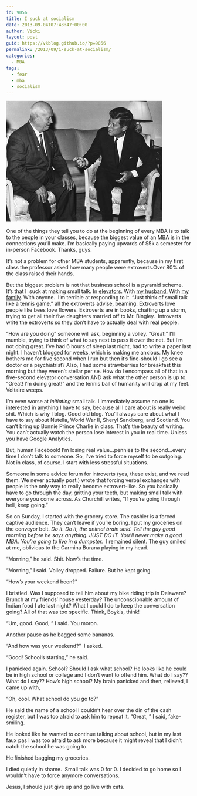 ```yaml
---
id: 9056
title: I suck at socialism
date: 2013-09-04T07:43:47+00:00
author: Vicki
layout: post
guid: https://vkblog.github.io/?p=9056
permalink: /2013/09/i-suck-at-socialism/
categories:
  - MBA
tags:
  - fear
  - mba
  - socialism
---
```

[<img class="aligncenter size-full wp-image-9060" alt="Kennedy-Khrushchev" src="https://raw.githubusercontent.com/vkblog/vkblog.github.io/master/public/img/2013/09/Kennedy-Khrushchev.jpg" width="425" height="329" />](https://raw.githubusercontent.com/vkblog/vkblog.github.io/master/public/img/2013/09/Kennedy-Khrushchev.jpg)

One of the things they tell you to do at the beginning of every MBA is to talk to the people in your classes, because the biggest value of an MBA is in the connections you&#8217;ll make. I&#8217;m basically paying upwards of $5k a semester for in-person Facebook. Thanks, guys.

It&#8217;s not a problem for other MBA students, apparently, because in my first class the professor asked how many people were extroverts.Over 80% of the class raised their hands.

But the biggest problem is not that business school is a pyramid scheme. It&#8217;s that I  suck at making small talk. In <a href="https://vkblog.github.io/2010/09/blogging-with-integrity-i-hate-small-talk/" target="_blank">elevators</a>. With <a href="https://vkblog.github.io/2012/05/mr-b-and-i-are-prepared-for-anything-anything-being-either-pogroms-or-the-siege-of-leningrad/" target="_blank">my husband.</a> With <a href="https://vkblog.github.io/2011/11/a-very-russian-family-thanksgiving-complete-with-russian-movies/" target="_blank">my family</a>. With anyone.  I&#8217;m terrible at responding to it. &#8220;Just think of small talk like a tennis game,&#8221; all the extroverts advise, beaming. Extroverts love people like bees love flowers. Extroverts are in books, chatting up a storm, trying to get all their five daughters married off to Mr. Bingley.  Introverts write the extroverts so they don&#8217;t have to actually deal with real people.

<!--more-->

&#8220;How are you doing&#8221; someone will ask, beginning a volley. &#8220;Great!&#8221; I&#8217;ll mumble, trying to think of what to say next to pass it over the net. But I&#8217;m not doing great. I&#8217;ve had 6 hours of sleep last night, had to write a paper last night. I haven&#8217;t blogged for weeks, which is making me anxious. My knee bothers me for five second when I run but then it&#8217;s fine-should I go see a doctor or a psychiatrist? Also, I had some strawberries for breakfast this morning but they weren&#8217;t stellar per se. How do I encompass all of that in a five-second elevator conversation AND ask what the other person is up to. &#8220;Great! I&#8217;m doing great!&#8221; and the tennis ball of humanity will drop at my feet. Voltaire weeps.

I&#8217;m even worse at _initiating_ small talk. I immediately assume no one is interested in anything I have to say, because all I care about is really weird shit. Which is why I blog. Good old blog. You&#8217;ll always care about what I have to say about Nutella, World War II, Sheryl Sandberg, and Scotland. You can&#8217;t bring up Bonnie Prince Charlie in class. That&#8217;s the beauty of writing. You can&#8217;t actually watch the person lose interest in you in real time. Unless you have Google Analytics.

But, human Facebook! I&#8217;m losing real value&#8230;pennies to the second&#8230;every time I don&#8217;t talk to someone. So, I&#8217;ve tried to force myself to be outgoing. Not in class, of course. I start with less stressful situations.

Someone in some advice forum for introverts (yes, these exist, and we read them. We never actually post.) wrote that forcing verbal exchanges with people is the only way to really become extrovert-like. So you basically have to go through the day, gritting your teeth, but making small talk with everyone you come across. As Churchill writes, &#8220;If you&#8217;re going through hell, keep going.&#8221;

So on Sunday, I started with the grocery store. The cashier is a forced captive audience. They can&#8217;t leave if you&#8217;re boring. I put my groceries on the conveyor belt. _Do it. Do it, the animal brain said. Tell the guy good morning before he says anything. JUST DO IT. You&#8217;ll never make a good MBA. You&#8217;re going to live in a dumpster._  I remained silent. The guy smiled at me, oblivious to the Carmina Burana playing in my head.

&#8220;Morning,&#8221; he said. Shit. Now&#8217;s the time.

&#8220;Morning,&#8221; I said. Volley dropped. Failure. But he kept going.

&#8220;How&#8217;s your weekend been?&#8221;

I bristled. Was I supposed to tell him about my bike riding trip in Delaware? Brunch at my friends&#8217; house yesterday? The unconscionable amount of Indian food I ate last night? What I could I do to keep the conversation going? All of that was too specific. Think, Boykis, think!

&#8220;Um, good. Good, &#8221; I said. You moron.

Another pause as he bagged some bananas.

&#8220;And how was your weekend?&#8221;  I asked.

&#8220;Good! School&#8217;s starting,&#8221; he said.

I panicked again. School? Should I ask what school? He looks like he could be in high school or college and I don&#8217;t want to offend him. What do I say?? What do I say?? How&#8217;s high school? My brain panicked and then, relieved, I came up with,

&#8220;Oh, cool. What school do you go to?&#8221;

He said the name of a school I couldn&#8217;t hear over the din of the cash register, but I was too afraid to ask him to repeat it. &#8220;Great, &#8221; I said, fake-smiling.

He looked like he wanted to continue talking about school, but in my last faux pas I was too afraid to ask more because it might reveal that I didn&#8217;t catch the school he was going to.

He finished bagging my groceries.

I died quietly in shame.  Small talk was 0 for 0. I decided to go home so I wouldn&#8217;t have to force anymore conversations.

Jesus, I should just give up and go live with cats.